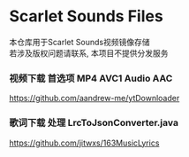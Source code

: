 # Scarlet Sounds Files
本仓库用于Scarlet Sounds视频镜像存储  
若涉及版权问题请联系, 本项目不提供分发服务

### 视频下载 首选项 MP4 AVC1 Audio AAC
https://github.com/aandrew-me/ytDownloader

### 歌词下载 处理 LrcToJsonConverter.java
https://github.com/jitwxs/163MusicLyrics